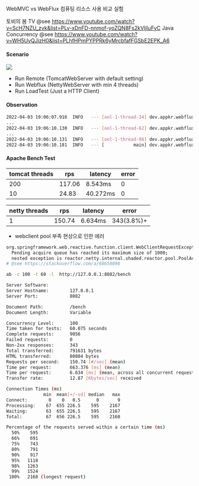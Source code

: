 WebMVC vs WebFlux 컴퓨팅 리소스 사용 비교 실험

토비의 봄 TV @see https://www.youtube.com/watch?v=ScH7NZU_zvk&list=PLv-xDnFD-nnmof-yoZQN8Fs2kVljIuFyC
Java Concurrency @see https://www.youtube.com/watch?v=WH5UvQJizH0&list=PLhfHPmPYPPRk6yMrcbfafFGSbE2EPK_A6

#### Scenario

![](https://plantuml-server.kkeisuke.dev/svg/TP6nJiGm38RtF8L7RgYu74pL2Ts24D9DN2LcDp4q8arFYGDCF3jEKGiHiCNsx--tdKDYZ9n7hzHP7iwuCmQ6uuIseyI02R2gF5B_vFDxAVHLuO76YQdaJPM_3qmne3zHV7Lc5bYb49eRm1PC99GklTq23_AsIOM2YUvvO0LmScFsYy9CmUGOIQWvKKoAWeKY_yBrBTpTTd0Po-0N-aDQDZLj6NwG8KONu7erNKa0VM6PbLMsqfAkGB2i--PuW6uQ3RB0ouuKvphZ2oNGaCX8NE7tJLFuCgR-ssxts-uVt4_ORe7PLXOCrd-xsLbm9MVQD-LCSw0EWf6V_mG0.svg)

- Run Remote (TomcatWebServer with default setting)
- Run Webflux (NettyWebServer with min 4 threads)
- Run LoadTest (Just a HTTP Client)

#### Observation

```bash
2022-04-03 19:06:07.916  INFO   --- [ool-1-thread-34] dev.appkr.webflux.LoadTest               : Thread ready: 34
...
2022-04-03 19:06:10.130  INFO   --- [ool-1-thread-62] dev.appkr.webflux.LoadTest               : Response: 62/remote1/remote2/internalService, Elapsed: 2.17912947
...
2022-04-03 19:06:10.131  INFO   --- [ool-1-thread-98] dev.appkr.webflux.LoadTest               : Response: 98/remote1/remote2/internalService, Elapsed: 2.179382616
2022-04-03 19:06:10.181  INFO   --- [           main] dev.appkr.webflux.LoadTest               : Total: 2.230679388
```

#### Apache Bench Test

tomcat threads|rps|latency|error
---|---|---|---
200|117.06|8.543ms|0
10|24.83|40.272ms|0

netty threads|rps|latency|error
---|---|---|---
1|150.74|6.634ms|343(3.8%)+
 
+ webclient pool 부족 현상으로 인한 에러 
```bash
org.springframework.web.reactive.function.client.WebClientRequestException: 
  Pending acquire queue has reached its maximum size of 1000; 
  nested exception is reactor.netty.internal.shaded.reactor.pool.PoolAcquirePendingLimitException
# @see https://stackoverflow.com/a/68658096
```

```bash
ab -c 100 -t 60 -l  http://127.0.0.1:8082/bench

Server Software:
Server Hostname:        127.0.0.1
Server Port:            8082

Document Path:          /bench
Document Length:        Variable

Concurrency Level:      100
Time taken for tests:   60.075 seconds
Complete requests:      9056
Failed requests:        0
Non-2xx responses:      343
Total transferred:      791631 bytes
HTML transferred:       80804 bytes
Requests per second:    150.74 [#/sec] (mean)
Time per request:       663.376 [ms] (mean)
Time per request:       6.634 [ms] (mean, across all concurrent requests)
Transfer rate:          12.87 [Kbytes/sec] received

Connection Times (ms)
              min  mean[+/-sd] median   max
Connect:        0    0   0.5      0       9
Processing:    67  655 226.5    595    2167
Waiting:       63  655 226.5    595    2167
Total:         67  656 226.5    595    2168

Percentage of the requests served within a certain time (ms)
  50%    595
  66%    691
  75%    743
  80%    791
  90%    917
  95%   1118
  98%   1263
  99%   1524
 100%   2168 (longest request)
```